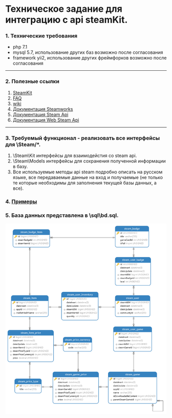 # Техническое задание для интеграцию с api steamKit.
### 1. Технические требования
* php 7.1
* mysql 5.7, использование других баз возможно после согласования
* framework yii2, использование других фреймфорков возможно после согласования
********* 
### 2. Полезные ссылки
1. [SteamKit](https://developer.valvesoftware.com/wiki/Steam_Web_API#GetGlobalAchievementPercentagesForApp_.28v0001.29)
2. [FAQ](https://developer.valvesoftware.com/wiki/Steam_Web_API/Feedback)
3. [wiki](https://wiki.teamfortress.com/wiki/Category:WebAPI)
4.  [Документация Steamworks](https://partner.steamgames.com/doc/home)
5.  [Документация Steam Api](https://lab.xpaw.me/steam_api_documentation.html)
6.  [Документация Web Steam Api](http://steamwebapi.azurewebsites.net/)
*********
### 3. Требуемый функционал - реализовать все интерфейсы для \Steam/\*.
1. \Steam\Kit интерфейсы для взаимодейстия со steam api.
2. \Steam\Models интерфейсы для сохранения полученной информации в базу.
3. Все используемые методы api steam подробно описать на русском языке, все передаваемые данные на вход и получаемые (не только те которые необходимы для заполнения текущей базы данных, а все). 
### 4. [Примеры](Example/EXAMPLE.md)    
### 5. База данных представлена в \sql\bd.sql.
![Диаграмма базы данных](img/diagram.png "Диаграмма базы данных")

